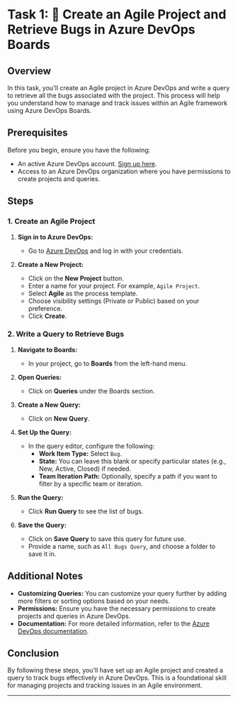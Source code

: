 # Task 1: 🐞 Create an Agile Project and Retrieve Bugs in Azure DevOps Boards

## Overview

In this task, you'll create an Agile project in Azure DevOps and write a query to retrieve all the bugs associated with the project. This process will help you understand how to manage and track issues within an Agile framework using Azure DevOps Boards.

## Prerequisites

Before you begin, ensure you have the following:
- An active Azure DevOps account. [Sign up here](https://azure.microsoft.com/en-us/services/devops/).
- Access to an Azure DevOps organization where you have permissions to create projects and queries.

## Steps

### 1. Create an Agile Project

1. **Sign in to Azure DevOps:**
   - Go to [Azure DevOps](https://dev.azure.com/) and log in with your credentials.

2. **Create a New Project:**
   - Click on the **New Project** button.
   - Enter a name for your project. For example, `Agile Project`.
   - Select **Agile** as the process template.
   - Choose visibility settings (Private or Public) based on your preference.
   - Click **Create**.

### 2. Write a Query to Retrieve Bugs

1. **Navigate to Boards:**
   - In your project, go to **Boards** from the left-hand menu.

2. **Open Queries:**
   - Click on **Queries** under the Boards section.

3. **Create a New Query:**
   - Click on **New Query**.

4. **Set Up the Query:**
   - In the query editor, configure the following:
     - **Work Item Type:** Select `Bug`.
     - **State:** You can leave this blank or specify particular states (e.g., New, Active, Closed) if needed.
     - **Team Iteration Path:** Optionally, specify a path if you want to filter by a specific team or iteration.

5. **Run the Query:**
   - Click **Run Query** to see the list of bugs.

6. **Save the Query:**
   - Click on **Save Query** to save this query for future use.
   - Provide a name, such as `All Bugs Query`, and choose a folder to save it in.

## Additional Notes

- **Customizing Queries:** You can customize your query further by adding more filters or sorting options based on your needs.
- **Permissions:** Ensure you have the necessary permissions to create projects and queries in Azure DevOps.
- **Documentation:** For more detailed information, refer to the [Azure DevOps documentation](https://docs.microsoft.com/en-us/azure/devops/?view=o365-worldwide).

## Conclusion

By following these steps, you'll have set up an Agile project and created a query to track bugs effectively in Azure DevOps. This is a foundational skill for managing projects and tracking issues in an Agile environment.

---
